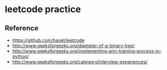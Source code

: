 # leetcode practice

## Reference
* https://github.com/haoel/leetcode
* http://www.geeksforgeeks.org/diameter-of-a-binary-tree/
* http://www.geeksforgeeks.org/implementing-ann-training-process-in-python/
* http://www.geeksforgeeks.org/category/interview-experiences/



